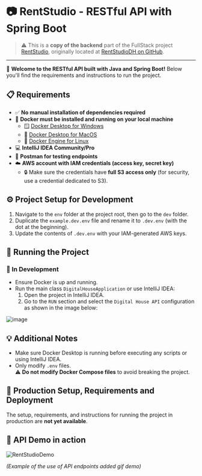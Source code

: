 # 📷 RentStudio - RESTful API with Spring Boot

> ⚠️ This is a **copy of the backend** part of the FullStack project [RentStudio](https://github.com/RentStudioDH), originally located at [RentStudioDH on GitHub](https://github.com/RentStudioDH).

---

👋 **Welcome to the RESTful API built with Java and Spring Boot!** Below you'll find the requirements and instructions to run the project.

## 📋 Requirements

- ✅ **No manual installation of dependencies required**
- 🐳 **Docker must be installed and running on your local machine**
  - 🪟 [Docker Desktop for Windows](https://docs.docker.com/desktop/install/windows-install/)
  - 🍎 [Docker Desktop for MacOS](https://docs.docker.com/desktop/install/mac-install/)
  - 🐧 [Docker Engine for Linux](https://docs.docker.com/engine/install/)
- 💻 **IntelliJ IDEA Community/Pro**
- 📮 **Postman for testing endpoints**
- ☁️ **AWS account with IAM credentials (access key, secret key)**
  - 🔒 Make sure the credentials have **full S3 access only** (for security, use a credential dedicated to S3).

## ⚙️ Project Setup for Development

1. Navigate to the `env` folder at the project root, then go to the `dev` folder.
2. Duplicate the `example.dev.env` file and rename it to `.dev.env` (with the dot at the beginning).
3. Update the contents of `.dev.env` with your IAM-generated AWS keys.

## 🚀 Running the Project

### 🧪 In Development

- Ensure Docker is up and running.
- Run the main class `DigitalHouseApplication` or use IntelliJ IDEA:
  1. Open the project in IntelliJ IDEA.
  2. Go to the `RUN` section and select the `Digital House API` configuration as shown in the image below:

![image](https://github.com/1774-ProyectoIntegrador/backend/assets/29287036/19385d9e-c542-474b-947b-6aabbe0652e4)

## 💡 Additional Notes

- Make sure Docker Desktop is running before executing any scripts or using IntelliJ IDEA.
- Only modify `.env` files.  
  ⚠️ **Do not modify Docker Compose files** to avoid breaking the project.

## 🚧 Production Setup, Requirements and Deployment

The setup, requirements, and instructions for running the project in production are **not yet available**.


## 🎥 API Demo in action  

![RentStudioDemo](docs/RentStudioBackend.gif.gif)  

*(Example of the use of API endpoints added gif demo)*  
